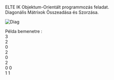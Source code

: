 ELTE IK Objektum-Orientált programmozás feladat.<br>
Diagonális Mátrixok Összeadása és Szorzása.

![Diag](https://github.com/Szeba98/DiagonalMatrix/assets/36386325/685a19e3-0c52-42c5-b8a7-e7d5022a65ec)

Példa bemenetre :<br>
3<br>
2<br>
0<br>
2<br>
0<br>
2<br>
0 0<br>
1 1<br>
